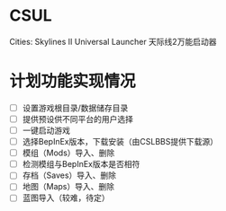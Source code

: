 # CSUL
Cities: Skylines II Universal Launcher 天际线2万能启动器

# 计划功能实现情况
- [ ] 设置游戏根目录/数据储存目录
- [ ] 提供预设供不同平台的用户选择
- [ ] 一键启动游戏
- [ ] 选择BepInEx版本，下载安装（由CSLBBS提供下载源）
- [ ] 模组（Mods）导入、删除
- [ ] 检测模组与BepInEx版本是否相符
- [ ] 存档（Saves）导入、删除
- [ ] 地图（Maps）导入、删除
- [ ] 蓝图导入（较难，待定）
